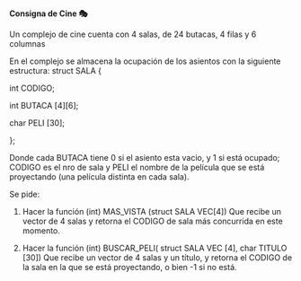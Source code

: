 **Consigna de Cine :performing_arts:**

Un complejo de cine cuenta con 4 salas, de 24 butacas, 4 filas y 6 columnas

En el complejo se almacena la ocupación de los asientos con la siguiente estructura:
struct SALA { 

int CODIGO;

int BUTACA [4][6];

char PELI [30];

};

Donde cada BUTACA tiene 0 si el asiento esta vacio, y 1 si está ocupado; CODIGO es el
nro de sala y PELI el nombre de la película que se está proyectando (una película
distinta en cada sala).

Se pide:

1) Hacer la función (int) MAS_VISTA (struct SALA VEC[4])
Que recibe un vector de 4 salas y retorna el CODIGO de sala más concurrida en este
momento.

2) Hacer la función (int) BUSCAR_PELI( struct SALA VEC [4], char TITULO [30])
Que recibe un vector de 4 salas y un título, y retorna el CODIGO de la sala en la que se
está proyectando, o bien -1 si no está.
